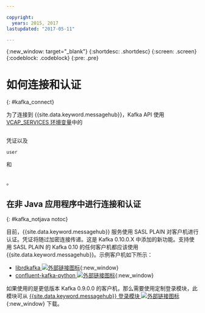 ```yaml
---

copyright:
  years: 2015, 2017
lastupdated: "2017-05-11"

---
```


{:new_window: target="_blank"}
{:shortdesc: .shortdesc}
{:screen: .screen}
{:codeblock: .codeblock}
{:pre: .pre}

# 如何连接和认证
{: #kafka_connect}


为了连接到 {{site.data.keyword.messagehub}}，Kafka API 使用 [VCAP_SERVICES 环境变量](/docs/services/MessageHub/messagehub071.html)中的  
```kafka_brokers_sasl
``` 
凭证以及
```
user
```
和

 ```password
```
 。
## 在非 Java 应用程序中进行连接和认证
{: #kafka_notjava notoc}

目前，{{site.data.keyword.messagehub}} 服务使用 SASL PLAIN 对客户机进行认证。凭证将随过加密连接传递。这是 Kafka 0.10.0.X 中添加的新功能。支持使用 SASL PLAIN 的 Kafka 0.10 的任何客户机都应该使用 {{site.data.keyword.messagehub}}。示例客户机如下所示：

* [librdkafka ![外部链接图标](../../icons/launch-glyph.svg "外部链接图标")](https://github.com/edenhill/librdkafka/){:new_window}
* [confluent-kafka-python ![外部链接图标](../../icons/launch-glyph.svg "外部链接图标")](https://github.com/confluentinc/confluent-kafka-python){:new_window}

如果使用的是更低版本 Kafka 0.9.0.0 的客户机，那么需要使用定制登录模块，此模块可从 [{{site.data.keyword.messagehub}} 登录模块 ![外部链接图标](../../icons/launch-glyph.svg "外部链接图标")](https://github.com/ibm-messaging/message-hub-samples/blob/master/kafka-0.9/message-hub-login-library/messagehub.login-1.0.0.jar){:new_window} 下载。


